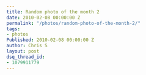 ```yaml
---
title: Random photo of the month 2
date: 2010-02-08 00:00:00 Z
permalink: "/photos/random-photo-of-the-month-2/"
tags:
- photos
Published: 2010-02-08 00:00:00 Z
author: Chris S
layout: post
dsq_thread_id:
- 1079911779
---
```


<span class="full-image-block ssNonEditable"><span><img src='/assets/2010/02/184925254_0882aead8a_z.jpg' alt='' /></span></span>